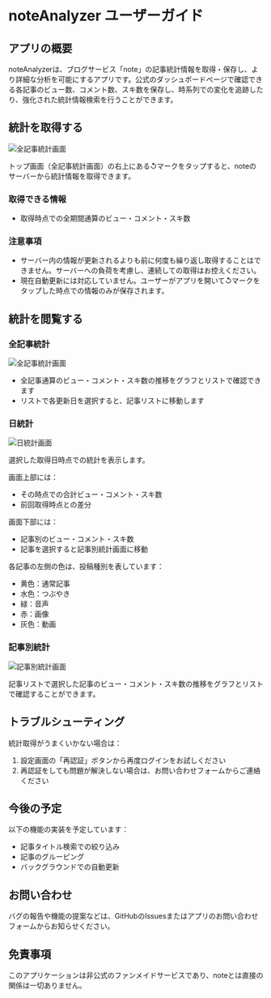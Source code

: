 # noteAnalyzer ユーザーガイド

## アプリの概要

noteAnalyzerは、ブログサービス「note」の記事統計情報を取得・保存し、より詳細な分析を可能にするアプリです。公式のダッシュボードページで確認できる各記事のビュー数、コメント数、スキ数を保存し、時系列での変化を追跡したり、強化された統計情報検索を行うことができます。

## 統計を取得する
![全記事統計画面](Docs/Images/dashboard-view-screenshot.png)

トップ画面（全記事統計画面）の右上にある↺マークをタップすると、noteのサーバーから統計情報を取得できます。

### 取得できる情報
- 取得時点での全期間通算のビュー・コメント・スキ数

### 注意事項
- サーバー内の情報が更新されるよりも前に何度も繰り返し取得することはできません。サーバーへの負荷を考慮し、連続しての取得はお控えください。
- 現在自動更新には対応していません。ユーザーがアプリを開いて↺マークをタップした時点での情報のみが保存されます。

## 統計を閲覧する

### 全記事統計
![全記事統計画面](Docs/Images/dashboard-view-screenshot.png)

- 全記事通算のビュー・コメント・スキ数の推移をグラフとリストで確認できます
- リストで各更新日を選択すると、記事リストに移動します

### 日統計
![日統計画面](Docs/Images/daily-view-screenshot.png)

選択した取得日時点での統計を表示します。

画面上部には：
- その時点での合計ビュー・コメント・スキ数
- 前回取得時点との差分

画面下部には：
- 記事別のビュー・コメント・スキ数
- 記事を選択すると記事別統計画面に移動

各記事の左側の色は、投稿種別を表しています：
- 黄色：通常記事
- 水色：つぶやき
- 緑：音声
- 赤：画像
- 灰色：動画

### 記事別統計
![記事別統計画面](Docs/Images/article-detail-view-screenshot.png)

記事リストで選択した記事のビュー・コメント・スキ数の推移をグラフとリストで確認することができます。

## トラブルシューティング

統計取得がうまくいかない場合は：

1. 設定画面の「再認証」ボタンから再度ログインをお試しください
2. 再認証をしても問題が解決しない場合は、お問い合わせフォームからご連絡ください

## 今後の予定

以下の機能の実装を予定しています：

- 記事タイトル検索での絞り込み
- 記事のグルーピング
- バックグラウンドでの自動更新

## お問い合わせ

バグの報告や機能の提案などは、GitHubのIssuesまたはアプリのお問い合わせフォームからお知らせください。

## 免責事項

このアプリケーションは非公式のファンメイドサービスであり、noteとは直接の関係は一切ありません。
